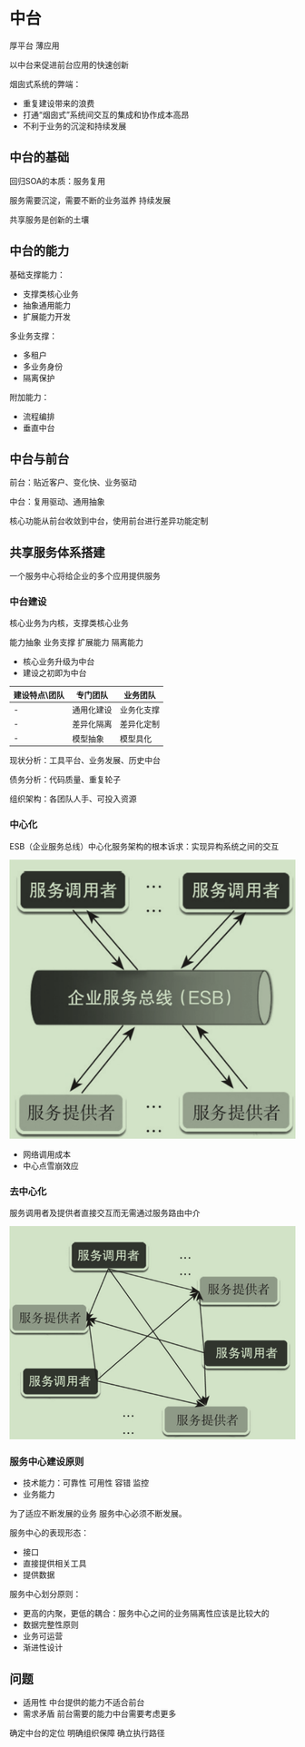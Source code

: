 # 中台

厚平台 薄应用

以中台来促进前台应用的快速创新

烟囱式系统的弊端：

- 重复建设带来的浪费
- 打通“烟囱式”系统间交互的集成和协作成本⾼昂
- 不利于业务的沉淀和持续发展

## 中台的基础

回归SOA的本质：服务复用

服务需要沉淀，需要不断的业务滋养 持续发展

共享服务是创新的土壤

## 中台的能力

基础支撑能力：

- 支撑类核心业务
- 抽象通用能力
- 扩展能力开发

多业务支撑：

- 多租户
- 多业务身份
- 隔离保护

附加能力：

- 流程编排
- 垂直中台

## 中台与前台

前台：贴近客户、变化快、业务驱动

中台：复用驱动、通用抽象

核心功能从前台收敛到中台，使用前台进行差异功能定制

## 共享服务体系搭建

一个服务中心将给企业的多个应用提供服务

### 中台建设

核心业务为内核，支撑类核心业务

能力抽象 业务支撑 扩展能力 隔离能力

- 核心业务升级为中台
- 建设之初即为中台

建设特点\团队 | 专门团队  | 业务团队
------- | ----- | -----
-       | 通用化建设 | 业务化支撑
-       | 差异化隔离 | 差异化定制
-       | 模型抽象  | 模型具化

现状分析：工具平台、业务发展、历史中台

债务分析：代码质量、重复轮子

组织架构：各团队人手、可投入资源

### 中心化

ESB（企业服务总线）中心化服务架构的根本诉求：实现异构系统之间的交互

![屏幕截图 2020-12-08 162841](/assets/屏幕截图%202020-12-08%20162841.png)

- 网络调用成本
- 中心点雪崩效应

### 去中心化

服务调用者及提供者直接交互而无需通过服务路由中介

![屏幕截图 2020-12-08 162858](/assets/屏幕截图%202020-12-08%20162858.png)

### 服务中心建设原则

- 技术能力：可靠性 可用性 容错 监控
- 业务能力

为了适应不断发展的业务 服务中心必须不断发展。

服务中心的表现形态：

- 接口
- 直接提供相关工具
- 提供数据

服务中心划分原则：

- 更高的内聚，更低的耦合：服务中心之间的业务隔离性应该是比较大的
- 数据完整性原则
- 业务可运营
- 渐进性设计

## 问题

- 适用性 中台提供的能力不适合前台
- 需求矛盾 前台需要的能力中台需要考虑更多

确定中台的定位 明确组织保障 确立执行路径
